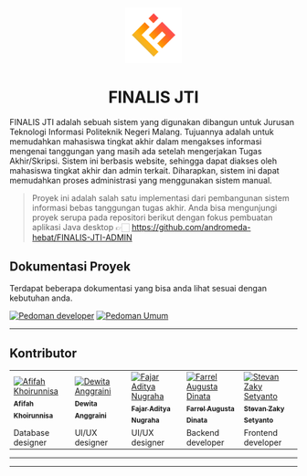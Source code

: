 <div align="center">
    <img src="public/assets/img/finalis-jti-logo.png" width="100">
    <h1>FINALIS JTI</h1>
</div>

FINALIS JTI adalah sebuah sistem yang digunakan dibangun untuk Jurusan Teknologi Informasi Politeknik Negeri Malang. Tujuannya adalah untuk memudahkan mahasiswa tingkat akhir dalam mengakses informasi mengenai tanggungan yang masih ada setelah mengerjakan Tugas Akhir/Skripsi. Sistem ini berbasis website, sehingga dapat diakses oleh mahasiswa tingkat akhir dan admin terkait. Diharapkan, sistem ini dapat memudahkan proses administrasi yang menggunakan sistem manual.

> Proyek ini adalah salah satu implementasi dari pembangunan sistem informasi bebas tanggungan tugas akhir. Anda bisa mengunjungi proyek serupa pada repositori berikut dengan fokus pembuatan aplikasi Java desktop 👉🏻 https://github.com/andromeda-hebat/FINALIS-JTI-ADMIN

## Dokumentasi Proyek

Terdapat beberapa dokumentasi yang bisa anda lihat sesuai dengan kebutuhan anda.

[![Pedoman developer](https://img.shields.io/badge/Pedoman|Developer-4CAF50?style=for-the-badge&logo=check-circle&logoColor=white)](https://github.com/andromeda-hebat/FINALIS-JTI-WEB/tree/main/docs/guides/dev) [![Pedoman Umum](https://img.shields.io/badge/Pedoman|Umum-0078D4?style=for-the-badge&logo=code&logoColor=white)](https://github.com/andromeda-hebat/FINALIS-JTI-WEB/tree/main/docs/guides/general)


---

## Kontributor
<table>
    <tr>
        <td width="110px" align="center" style="text-align: left;">
            <a href="https://github.com/afifahnisa17">
                <img src="https://avatars.githubusercontent.com/u/143988656?v=4?s=100" width="100px;" alt="Afifah Khoirunnisa"/><br />
                <sub>
                    <b>Afifah Khoirunnisa</b>
                </sub>
            </a>
        </td>
        <td width="110px" align="center" style="text-align: left;">
            <a href="https://github.com/DewitaA12">
                <img src="https://avatars.githubusercontent.com/u/144205378?v=4?s=100" width="100px" alt="Dewita Anggraini"/><br />
                <sub>
                    <b>Dewita Anggraini</b>
                </sub>
            </a>
        </td>
        <td width="110px" align="center" style="text-align: left;">
            <a href="https://github.com/FajarAdityaNugraha">
                <img src="https://avatars.githubusercontent.com/u/143700559?v=4?s=100" width="100px" alt="Fajar Aditya Nugraha"/><br />
                <sub>
                    <b>Fajar Aditya Nugraha</b>
                </sub>
            </a>
        </td>
        <td width="110px" align="center" style="text-align: left;">
            <a href="https://github.com/FarrelAD">
                <img src="https://avatars.githubusercontent.com/u/140877757?v=4?s=100" width="100px" alt="Farrel Augusta Dinata"/><br />
                <sub>
                    <b>Farrel Augusta Dinata</b>
                </sub>
            </a>
        </td>
        <td width="110px" align="center" style="text-align: left;">
            <a href="https://github.com/vanstevanzaky">
                <img src="https://avatars.githubusercontent.com/u/143470195?v=4?s=100" width="100px" alt="Stevan Zaky Setyanto"/><br />
                <sub>
                    <b>Stevan Zaky Setyanto</b>
                </sub>
            </a>
        </td>
    </tr>
    <tr>
        <td>Database designer</td>
        <td>UI/UX designer</td>
        <td>UI/UX designer</td>
        <td>Backend developer</td>
        <td>Frontend developer</td>
    </tr>
</table>

---
---
